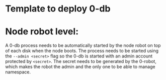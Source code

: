 # Template to deploy 0-db


# Node robot level:
A 0-db process needs to be automatically started by the node robot on top of each disk when the node boots.
The process needs to be started using the `--admin <secret>` flag so the 0-db is started with an admin account protected by `<secret>`. The secret needs to be generated by the 0-robot, which makes the robot the admin and the only one to be able to manage namespace.

